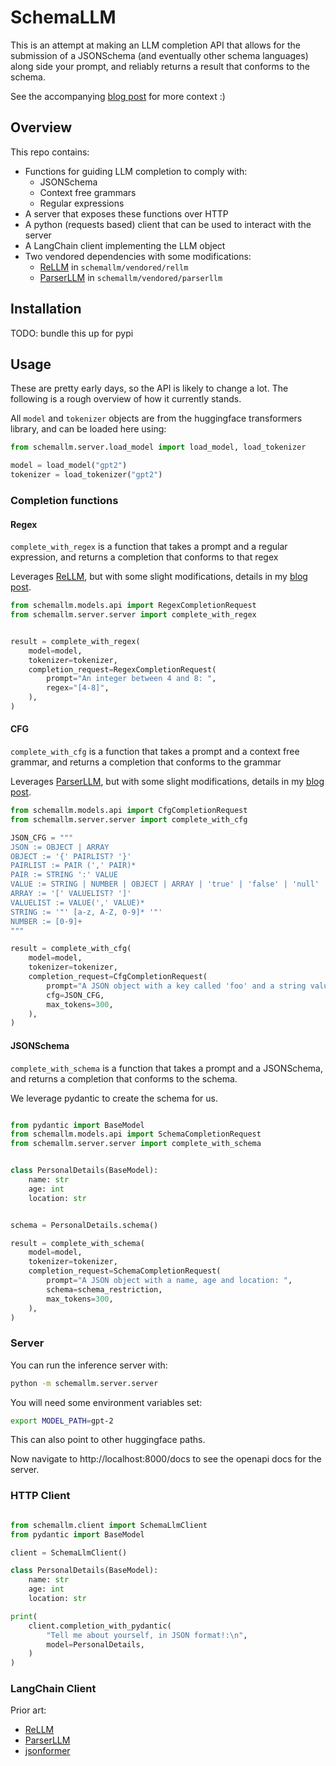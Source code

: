 # SchemaLLM

This is an attempt at making an LLM completion API that allows for the submission of a JSONSchema (and eventually other schema languages) along side your prompt, and reliably returns a result that conforms to the schema.

See the accompanying [blog post](https://www.jeromeswannack.com/projects/2023/06/30/jsonllm.html) for more context :)

## Overview

This repo contains:
* Functions for guiding LLM completion to comply with:
  * JSONSchema
  * Context free grammars
  * Regular expressions
* A server that exposes these functions over HTTP
* A python (requests based) client that can be used to interact with the server
* A LangChain client implementing the LLM object
* Two vendored dependencies with some modifications:
    * [ReLLM](https://github.com/r2d4/rellm) in `schemallm/vendored/rellm`
    * [ParserLLM](https://github.com/r2d4/parserllm) in `schemallm/vendored/parserllm`

## Installation

TODO: bundle this up for pypi

## Usage

These are pretty early days, so the API is likely to change a lot. The following is a rough overview of how it currently stands.

All `model` and `tokenizer` objects are from the huggingface transformers library, and can be loaded here using:

```python
from schemallm.server.load_model import load_model, load_tokenizer

model = load_model("gpt2")
tokenizer = load_tokenizer("gpt2")
```

### Completion functions

#### Regex

`complete_with_regex` is a function that takes a prompt and a regular expression, and returns a completion that conforms to that regex

Leverages [ReLLM](https://github.com/r2d4/rellm), but with some slight modifications, details in my [blog post](https://www.jeromeswannack.com/projects/2023/06/30/jsonllm.html).

```python
from schemallm.models.api import RegexCompletionRequest
from schemallm.server.server import complete_with_regex


result = complete_with_regex(
    model=model,
    tokenizer=tokenizer,
    completion_request=RegexCompletionRequest(
        prompt="An integer between 4 and 8: ",
        regex="[4-8]",
    ),
)
```

#### CFG

`complete_with_cfg` is a function that takes a prompt and a context free grammar, and returns a completion that conforms to the grammar

Leverages [ParserLLM](https://github.com/r2d4/parserllm), but with some slight modifications, details in my [blog post](https://www.jeromeswannack.com/projects/2023/06/30/jsonllm.html).

```python
from schemallm.models.api import CfgCompletionRequest
from schemallm.server.server import complete_with_cfg

JSON_CFG = """
JSON := OBJECT | ARRAY
OBJECT := '{' PAIRLIST? '}'
PAIRLIST := PAIR (',' PAIR)*
PAIR := STRING ':' VALUE
VALUE := STRING | NUMBER | OBJECT | ARRAY | 'true' | 'false' | 'null'
ARRAY := '[' VALUELIST? ']'
VALUELIST := VALUE(',' VALUE)*
STRING := '"' [a-z, A-Z, 0-9]* '"'
NUMBER := [0-9]+
"""

result = complete_with_cfg(
    model=model,
    tokenizer=tokenizer,
    completion_request=CfgCompletionRequest(
        prompt="A JSON object with a key called 'foo' and a string value: ",
        cfg=JSON_CFG,
        max_tokens=300,
    ),
)
```

#### JSONSchema

`complete_with_schema` is a function that takes a prompt and a JSONSchema, and returns a completion that conforms to the schema.

We leverage pydantic to create the schema for us.

```python

from pydantic import BaseModel
from schemallm.models.api import SchemaCompletionRequest
from schemallm.server.server import complete_with_schema


class PersonalDetails(BaseModel):
    name: str
    age: int
    location: str


schema = PersonalDetails.schema()

result = complete_with_schema(
    model=model,
    tokenizer=tokenizer,
    completion_request=SchemaCompletionRequest(
        prompt="A JSON object with a name, age and location: ",
        schema=schema_restriction,
        max_tokens=300,
    ),
)
```

### Server

You can run the inference server with:

```bash
python -m schemallm.server.server
```

You will need some environment variables set:

```bash
export MODEL_PATH=gpt-2
```

This can also point to other huggingface paths.

Now navigate to http://localhost:8000/docs to see the openapi docs for the server.

### HTTP Client

```python

from schemallm.client import SchemaLlmClient
from pydantic import BaseModel

client = SchemaLlmClient()

class PersonalDetails(BaseModel):
    name: str
    age: int
    location: str

print(
    client.completion_with_pydantic(
        "Tell me about yourself, in JSON format!:\n",
        model=PersonalDetails,
    )
)
```

### LangChain Client

Prior art:
* [ReLLM](https://github.com/r2d4/rellm)
* [ParserLLM](https://github.com/r2d4/parserllm)
* [jsonformer](https://github.com/1rgs/jsonformer)
